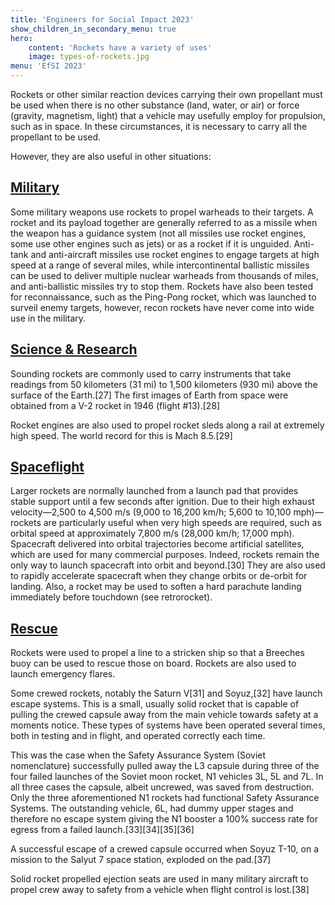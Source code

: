 ```yaml
---
title: 'Engineers for Social Impact 2023'
show_children_in_secondary_menu: true
hero:
    content: 'Rockets have a variety of uses'
    image: types-of-rockets.jpg
menu: 'EfSI 2023'
---
```


Rockets or other similar reaction devices carrying their own propellant must be used when there is no other substance (land, water, or air) or force (gravity, magnetism, light) that a vehicle may usefully employ for propulsion, such as in space. In these circumstances, it is necessary to carry all the propellant to be used.

However, they are also useful in other situations:

## [Military](military)

Some military weapons use rockets to propel warheads to their targets. A rocket and its payload together are generally referred to as a missile when the weapon has a guidance system (not all missiles use rocket engines, some use other engines such as jets) or as a rocket if it is unguided. Anti-tank and anti-aircraft missiles use rocket engines to engage targets at high speed at a range of several miles, while intercontinental ballistic missiles can be used to deliver multiple nuclear warheads from thousands of miles, and anti-ballistic missiles try to stop them. Rockets have also been tested for reconnaissance, such as the Ping-Pong rocket, which was launched to surveil enemy targets, however, recon rockets have never come into wide use in the military.

## [Science & Research](science-research)

Sounding rockets are commonly used to carry instruments that take readings from 50 kilometers (31 mi) to 1,500 kilometers (930 mi) above the surface of the Earth.[27] The first images of Earth from space were obtained from a V-2 rocket in 1946 (flight #13).[28]

Rocket engines are also used to propel rocket sleds along a rail at extremely high speed. The world record for this is Mach 8.5.[29]

## [Spaceflight](spaceflight)

Larger rockets are normally launched from a launch pad that provides stable support until a few seconds after ignition. Due to their high exhaust velocity—2,500 to 4,500 m/s (9,000 to 16,200 km/h; 5,600 to 10,100 mph)—rockets are particularly useful when very high speeds are required, such as orbital speed at approximately 7,800 m/s (28,000 km/h; 17,000 mph). Spacecraft delivered into orbital trajectories become artificial satellites, which are used for many commercial purposes. Indeed, rockets remain the only way to launch spacecraft into orbit and beyond.[30] They are also used to rapidly accelerate spacecraft when they change orbits or de-orbit for landing. Also, a rocket may be used to soften a hard parachute landing immediately before touchdown (see retrorocket).

## [Rescue](rescue)

Rockets were used to propel a line to a stricken ship so that a Breeches buoy can be used to rescue those on board. Rockets are also used to launch emergency flares.

Some crewed rockets, notably the Saturn V[31] and Soyuz,[32] have launch escape systems. This is a small, usually solid rocket that is capable of pulling the crewed capsule away from the main vehicle towards safety at a moments notice. These types of systems have been operated several times, both in testing and in flight, and operated correctly each time.

This was the case when the Safety Assurance System (Soviet nomenclature) successfully pulled away the L3 capsule during three of the four failed launches of the Soviet moon rocket, N1 vehicles 3L, 5L and 7L. In all three cases the capsule, albeit uncrewed, was saved from destruction. Only the three aforementioned N1 rockets had functional Safety Assurance Systems. The outstanding vehicle, 6L, had dummy upper stages and therefore no escape system giving the N1 booster a 100% success rate for egress from a failed launch.[33][34][35][36]

A successful escape of a crewed capsule occurred when Soyuz T-10, on a mission to the Salyut 7 space station, exploded on the pad.[37]

Solid rocket propelled ejection seats are used in many military aircraft to propel crew away to safety from a vehicle when flight control is lost.[38]